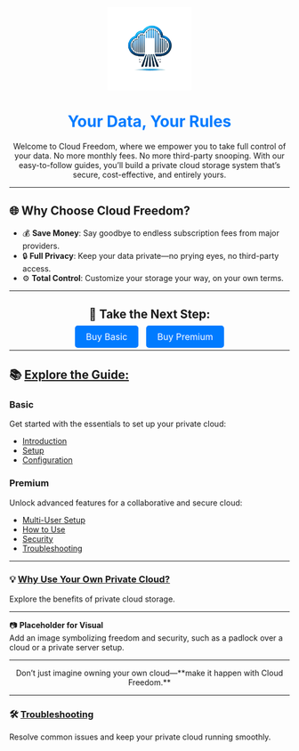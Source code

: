 <div style="text-align: center;">
    <img src="assets/icons/logo1.png" alt="Cloud Freedom Logo" style="width: 150px; display: block; margin: 20px auto;">
    <h1 style="color: #007BFF;">Your Data, Your Rules</h1>
    <p>Welcome to Cloud Freedom, where we empower you to take full control of your data.  
    No more monthly fees. No more third-party snooping. With our easy-to-follow guides, you’ll build a private cloud storage system that’s secure, cost-effective, and entirely yours.</p>
</div>

---

## 🌐 Why Choose Cloud Freedom?

- 💰 **Save Money**: Say goodbye to endless subscription fees from major providers.  
- 🔒 **Full Privacy**: Keep your data private—no prying eyes, no third-party access.  
- ⚙️ **Total Control**: Customize your storage your way, on your own terms.

---

<div style="text-align: center;">
    <h2>🚀 Take the Next Step:</h2>
    <a href="#buy-basic" style="padding: 10px 20px; font-size: 16px; background-color: #007BFF; color: white; text-decoration: none; border-radius: 5px;">Buy Basic</a>
    <a href="#buy-premium" style="padding: 10px 20px; font-size: 16px; background-color: #007BFF; color: white; text-decoration: none; border-radius: 5px; margin-left: 10px;">Buy Premium</a>
</div>

---

## 📚 [Explore the Guide:](introduction.md)

### **Basic**  
Get started with the essentials to set up your private cloud:  
- [Introduction](introduction.md)  
- [Setup](setup.md)  
- [Configuration](configuration.md)  

### **Premium**  
Unlock advanced features for a collaborative and secure cloud:  
- [Multi-User Setup](multi-user-setup.md)  
- [How to Use](how-to-use.md)  
- [Security](security.md)  
- [Troubleshooting](troubleshooting.md)  

---

### 💡 [Why Use Your Own Private Cloud?](why-use-your-own-cloud.md)  
Explore the benefits of private cloud storage.

---

📷 **Placeholder for Visual**  
Add an image symbolizing freedom and security, such as a padlock over a cloud or a private server setup.

---

<p style="text-align: center;">Don’t just imagine owning your own cloud—**make it happen with Cloud Freedom.**</p>

---

### 🛠️ [Troubleshooting](troubleshooting.md)  
Resolve common issues and keep your private cloud running smoothly.
